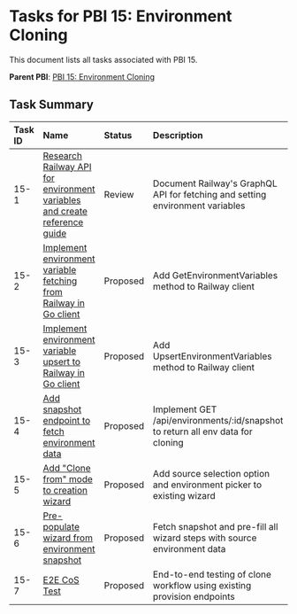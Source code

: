 # Tasks for PBI 15: Environment Cloning

This document lists all tasks associated with PBI 15.

**Parent PBI**: [PBI 15: Environment Cloning](./prd.md)

## Task Summary

| Task ID | Name | Status | Description |
| :------ | :--------------------------------------- | :------- | :--------------------------------- |
| 15-1 | [Research Railway API for environment variables and create reference guide](./15-1.md) | Review | Document Railway's GraphQL API for fetching and setting environment variables |
| 15-2 | [Implement environment variable fetching from Railway in Go client](./15-2.md) | Proposed | Add GetEnvironmentVariables method to Railway client |
| 15-3 | [Implement environment variable upsert to Railway in Go client](./15-3.md) | Proposed | Add UpsertEnvironmentVariables method to Railway client |
| 15-4 | [Add snapshot endpoint to fetch environment data](./15-4.md) | Proposed | Implement GET /api/environments/:id/snapshot to return all env data for cloning |
| 15-5 | [Add "Clone from" mode to creation wizard](./15-5.md) | Proposed | Add source selection option and environment picker to existing wizard |
| 15-6 | [Pre-populate wizard from environment snapshot](./15-6.md) | Proposed | Fetch snapshot and pre-fill all wizard steps with source environment data |
| 15-7 | [E2E CoS Test](./15-7.md) | Proposed | End-to-end testing of clone workflow using existing provision endpoints |
